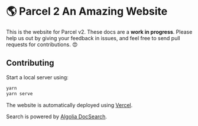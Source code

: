 # 🌎 Parcel 2 An Amazing Website

This is the website for Parcel v2. These docs are a **work in progress**. Please help us out by giving your feedback in issues, and feel free to send pull requests for contributions. 😍

## Contributing

Start a local server using:

```bash
yarn
yarn serve
```

The website is automatically deployed using [Vercel](https://vercel.com).

Search is powered by [Algolia DocSearch](https://docsearch.algolia.com/).
